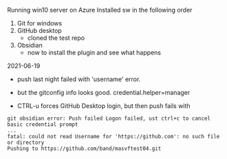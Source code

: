 Running win10 server on Azure
Installed sw in the following order

1. Git for windows
2. GitHub desktop
	- cloned the test repo
3. Obsidian
	- now to install the plugin and see what happens

2021-06-19
- push last night failed with 'username' error.
- but the gitconfig info looks good.
   credential.helper=manager
   
 - CTRL-u forces GitHub Desktop login, but then push fails with
```shell
git obsidian error: Push failed Logon failed, ust ctrl+c to cancel basic credential prompt
...
fatal: could not read Username for 'https://github.com': no such file or directory
Pushing to https://github.com/band/masvftest04.git
```


